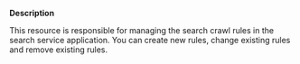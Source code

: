 **Description**

This resource is responsible for managing the search crawl rules in the search 
service application. You can create new rules, change existing rules and remove 
existing rules.
